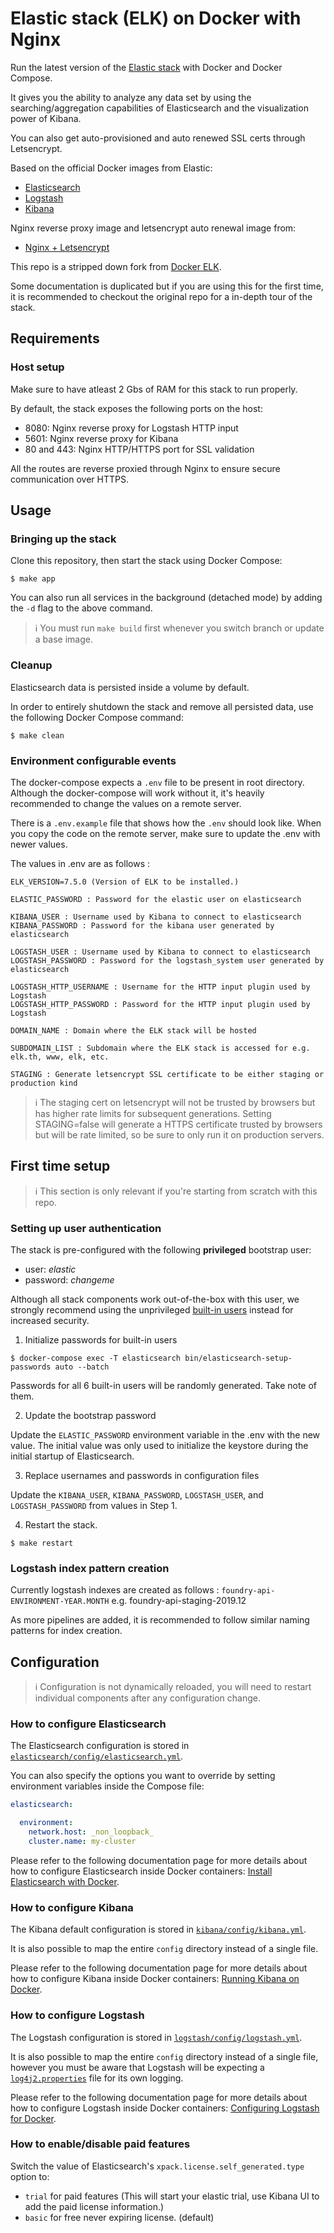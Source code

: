 # Elastic stack (ELK) on Docker with Nginx

Run the latest version of the [Elastic stack][elk-stack] with Docker and Docker Compose.

It gives you the ability to analyze any data set by using the searching/aggregation capabilities of Elasticsearch and
the visualization power of Kibana.

You can also get auto-provisioned and auto renewed SSL certs through Letsencrypt.

Based on the official Docker images from Elastic:

* [Elasticsearch](https://github.com/elastic/elasticsearch/tree/master/distribution/docker)
* [Logstash](https://github.com/elastic/logstash/tree/master/docker)
* [Kibana](https://github.com/elastic/kibana/tree/master/src/dev/build/tasks/os_packages/docker_generator)

Nginx reverse proxy image and letsencrypt auto renewal image from:
* [Nginx + Letsencrypt](https://github.com/linuxserver/docker-letsencrypt)


This repo is a stripped down fork from [Docker ELK](https://github.com/deviantony/docker-elk).

Some documentation is duplicated but if you are using this for the first time, it is recommended to checkout the original repo for a in-depth tour of the stack.

## Requirements

### Host setup

Make sure to have atleast 2 Gbs of RAM for this stack to run properly.

By default, the stack exposes the following ports on the host:
* 8080: Nginx reverse proxy for Logstash HTTP input
* 5601: Nginx reverse proxy for Kibana
* 80 and 443: Nginx HTTP/HTTPS port for SSL validation

All the routes are reverse proxied through Nginx to ensure secure communication over HTTPS.

## Usage

### Bringing up the stack

Clone this repository, then start the stack using Docker Compose:

```console
$ make app
```

You can also run all services in the background (detached mode) by adding the `-d` flag to the above command.

> :information_source: You must run `make build` first whenever you switch branch or update a base image.

### Cleanup

Elasticsearch data is persisted inside a volume by default.

In order to entirely shutdown the stack and remove all persisted data, use the following Docker Compose command:

```console
$ make clean
```

### Environment configurable events

The docker-compose expects a `.env` file to be present in root directory.
Although the docker-compose will work without it, it's heavily recommended to change the values on a remote server.

There is a `.env.example` file that shows how the `.env` should look like.
When you copy the code on the remote server, make sure to update the .env with newer values.

The values in .env are as follows :

```
ELK_VERSION=7.5.0 (Version of ELK to be installed.)

ELASTIC_PASSWORD : Password for the elastic user on elasticsearch

KIBANA_USER : Username used by Kibana to connect to elasticsearch
KIBANA_PASSWORD : Password for the kibana user generated by elasticsearch

LOGSTASH_USER : Username used by Kibana to connect to elasticsearch
LOGSTASH_PASSWORD : Password for the logstash_system user generated by elasticsearch

LOGSTASH_HTTP_USERNAME : Username for the HTTP input plugin used by Logstash
LOGSTASH_HTTP_PASSWORD : Password for the HTTP input plugin used by Logstash

DOMAIN_NAME : Domain where the ELK stack will be hosted

SUBDOMAIN_LIST : Subdomain where the ELK stack is accessed for e.g. elk.th, www, elk, etc.

STAGING : Generate letsencrypt SSL certificate to be either staging or production kind
```

> :information_source: The staging cert on letsencrypt will not be trusted by browsers but has higher rate limits for
subsequent generations. Setting STAGING=false will generate a HTTPS certificate trusted by browsers but will be rate limited, so be sure to only run it on production servers.

## First time setup

> :information_source: This section is only relevant if you're starting from scratch with this repo.

### Setting up user authentication

The stack is pre-configured with the following **privileged** bootstrap user:

* user: *elastic*
* password: *changeme*

Although all stack components work out-of-the-box with this user, we strongly recommend using the unprivileged [built-in
users][builtin-users] instead for increased security.

1. Initialize passwords for built-in users

```console
$ docker-compose exec -T elasticsearch bin/elasticsearch-setup-passwords auto --batch
```

Passwords for all 6 built-in users will be randomly generated. Take note of them.

2. Update the bootstrap password

Update the `ELASTIC_PASSWORD` environment variable in the .env with the new value.
The initial value was only used to initialize the keystore during the initial startup of Elasticsearch.

3. Replace usernames and passwords in configuration files

Update the `KIBANA_USER`, `KIBANA_PASSWORD`, `LOGSTASH_USER`, and `LOGSTASH_PASSWORD` from values in Step 1.

4. Restart the stack.

```console
$ make restart
```

### Logstash index pattern creation

Currently logstash indexes are created as follows :
`foundry-api-ENVIRONMENT-YEAR.MONTH` e.g. foundry-api-staging-2019.12

As more pipelines are added, it is recommended to follow similar naming patterns for index creation.

## Configuration

> :information_source: Configuration is not dynamically reloaded, you will need to restart individual components after
any configuration change.

### How to configure Elasticsearch

The Elasticsearch configuration is stored in [`elasticsearch/config/elasticsearch.yml`][config-es].

You can also specify the options you want to override by setting environment variables inside the Compose file:

```yml
elasticsearch:

  environment:
    network.host: _non_loopback_
    cluster.name: my-cluster
```

Please refer to the following documentation page for more details about how to configure Elasticsearch inside Docker
containers: [Install Elasticsearch with Docker][es-docker].

### How to configure Kibana

The Kibana default configuration is stored in [`kibana/config/kibana.yml`][config-kbn].

It is also possible to map the entire `config` directory instead of a single file.

Please refer to the following documentation page for more details about how to configure Kibana inside Docker
containers: [Running Kibana on Docker][kbn-docker].

### How to configure Logstash

The Logstash configuration is stored in [`logstash/config/logstash.yml`][config-ls].

It is also possible to map the entire `config` directory instead of a single file, however you must be aware that
Logstash will be expecting a [`log4j2.properties`][log4j-props] file for its own logging.

Please refer to the following documentation page for more details about how to configure Logstash inside Docker
containers: [Configuring Logstash for Docker][ls-docker].

### How to enable/disable paid features

Switch the value of Elasticsearch's `xpack.license.self_generated.type` option to:
- `trial` for paid features (This will start your elastic trial, use Kibana UI to add the paid license information.)
- `basic` for free never expiring license. (default)


[elk-stack]: https://www.elastic.co/elk-stack
[stack-features]: https://www.elastic.co/products/stack
[paid-features]: https://www.elastic.co/subscriptions
[trial-license]: https://www.elastic.co/guide/en/elasticsearch/reference/current/license-settings.html

[booststap-checks]: https://www.elastic.co/guide/en/elasticsearch/reference/current/bootstrap-checks.html
[es-sys-config]: https://www.elastic.co/guide/en/elasticsearch/reference/current/system-config.html

[win-shareddrives]: https://docs.docker.com/docker-for-windows/#shared-drives
[mac-mounts]: https://docs.docker.com/docker-for-mac/osxfs/

[builtin-users]: https://www.elastic.co/guide/en/x-pack/current/setting-up-authentication.html#built-in-users
[ls-security]: https://www.elastic.co/guide/en/logstash/current/ls-security.html
[sec-tutorial]: https://www.elastic.co/guide/en/elastic-stack-overview/current/security-getting-started.html

[connect-kibana]: https://www.elastic.co/guide/en/kibana/current/connect-to-elasticsearch.html

[config-es]: ./elasticsearch/config/elasticsearch.yml
[config-kbn]: ./kibana/config/kibana.yml
[config-ls]: ./logstash/config/logstash.yml

[es-docker]: https://www.elastic.co/guide/en/elasticsearch/reference/current/docker.html
[kbn-docker]: https://www.elastic.co/guide/en/kibana/current/docker.html
[ls-docker]: https://www.elastic.co/guide/en/logstash/current/docker-config.html

[log4j-props]: https://github.com/elastic/logstash/tree/7.3/docker/data/logstash/config



